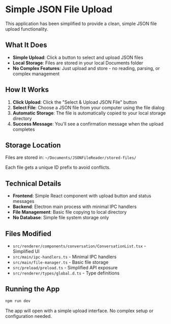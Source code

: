 # Simple JSON File Upload

This application has been simplified to provide a clean, simple JSON file upload functionality.

## What It Does

- **Simple Upload**: Click a button to select and upload JSON files
- **Local Storage**: Files are stored in your local Documents folder
- **No Complex Features**: Just upload and store - no reading, parsing, or complex management

## How It Works

1. **Click Upload**: Click the "Select & Upload JSON File" button
2. **Select File**: Choose a JSON file from your computer using the file dialog
3. **Automatic Storage**: The file is automatically copied to your local storage directory
4. **Success Message**: You'll see a confirmation message when the upload completes

## Storage Location

Files are stored in: `~/Documents/JSONFileReader/stored-files/`

Each file gets a unique ID prefix to avoid conflicts.

## Technical Details

- **Frontend**: Simple React component with upload button and status messages
- **Backend**: Electron main process with minimal IPC handlers
- **File Management**: Basic file copying to local directory
- **No Database**: Simple file system storage only

## Files Modified

- `src/renderer/components/conversation/ConversationList.tsx` - Simplified UI
- `src/main/ipc-handlers.ts` - Minimal IPC handlers
- `src/main/file-manager.ts` - Basic file storage
- `src/preload/preload.ts` - Simplified API exposure
- `src/renderer/types/global.d.ts` - Type definitions

## Running the App

```bash
npm run dev
```

The app will open with a simple upload interface. No complex setup or configuration needed.
